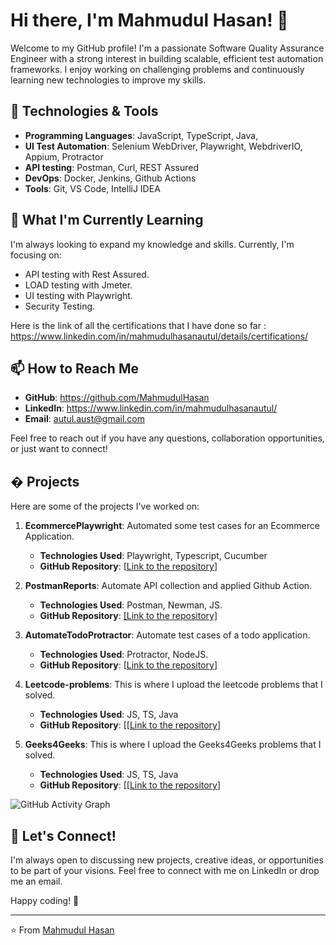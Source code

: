 # Hi there, I'm Mahmudul Hasan! 👋

Welcome to my GitHub profile! I'm a passionate Software Quality Assurance Engineer with a strong interest in building scalable, efficient test automation frameworks. I enjoy working on challenging problems and continuously learning new technologies to improve my skills.

## 🔧 Technologies & Tools

- **Programming Languages**: JavaScript, TypeScript, Java, 
- **UI Test Automation**: Selenium WebDriver, Playwright, WebdriverIO, Appium, Protractor
- **API testing**: Postman, Curl, REST Assured
- **DevOps**: Docker, Jenkins, Github Actions
- **Tools**: Git, VS Code, IntelliJ IDEA

## 🌱 What I'm Currently Learning

I'm always looking to expand my knowledge and skills. Currently, I'm focusing on:

- API testing with Rest Assured.
- LOAD testing with Jmeter.
- UI testing with Playwright.
- Security Testing.

Here is the link of all the certifications that I have done so far : https://www.linkedin.com/in/mahmudulhasanautul/details/certifications/

## 📫 How to Reach Me

- **GitHub**: https://github.com/MahmudulHasan
- **LinkedIn**: https://www.linkedin.com/in/mahmudulhasanautul/
- **Email**: autul.aust@gmail.com

Feel free to reach out if you have any questions, collaboration opportunities, or just want to connect!

## � Projects

Here are some of the projects I've worked on:

1. **EcommercePlaywright**: Automated some test cases for an Ecommerce Application.
   - **Technologies Used**: Playwright, Typescript, Cucumber
   - **GitHub Repository**: [[Link to the repository](https://github.com/MahmudulHasan/EcommercePlaywright)]

2. **PostmanReports**: Automate API collection and applied Github Action.
   - **Technologies Used**: Postman, Newman, JS.
   - **GitHub Repository**: [[Link to the repository]](https://github.com/MahmudulHasan/PostmanReports)

3. **AutomateTodoProtractor**: Automate test cases of a todo application.
   - **Technologies Used**: Protractor, NodeJS.
   - **GitHub Repository**: [[Link to the repository](https://github.com/MahmudulHasan/AutomateTodoProtractor)]

4. **Leetcode-problems**: This is where I upload the leetcode problems that I solved.
   - **Technologies Used**: JS, TS, Java
   - **GitHub Repository**: [[[Link to the repository](https://github.com/MahmudulHasan/Leetcode-problems)]
  
5. **Geeks4Geeks**: This is where I upload the Geeks4Geeks problems that I solved.
   - **Technologies Used**: JS, TS, Java
   - **GitHub Repository**: [[[Link to the repository](https://github.com/MahmudulHasan/Geeks4Geeks)]

![GitHub Activity Graph](https://github-readme-activity-graph.vercel.app/graph?username=MahmudulHasan&theme=react-dark)
  

## 💬 Let's Connect!

I'm always open to discussing new projects, creative ideas, or opportunities to be part of your visions. Feel free to connect with me on LinkedIn or drop me an email.

Happy coding! 🚀

---

⭐️ From [Mahmudul Hasan](https://github.com/MahmudulHasan)
